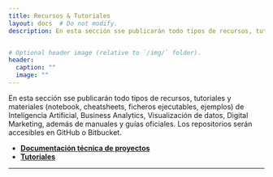 ```yaml
---
title: Recursos & Tutoriales
layout: docs  # Do not modify.
description: En esta sección sse publicarán todo tipos de recursos, tutoriales y materiales (notebook, cheatsheets, ficheros ejecutables, ejemplos) de Inteligencia Artificial, Business Analytics, Visualización de datos, Digital Marketing.


# Optional header image (relative to `/img/` folder).
header:
  caption: ""
  image: ""
---
```


En esta sección sse publicarán todo tipos de recursos, tutoriales y materiales (notebook, cheatsheets, ficheros ejecutables, ejemplos) de Inteligencia Artificial, Business Analytics, Visualización de datos, Digital Marketing, además de manuales y guías oficiales. Los repositorios serán accesibles en GitHub o Bitbucket.

- **[Documentación técnica de proyectos](/proyectos/)**
- **[Tutoriales](../tutoriales/)**

***
